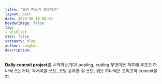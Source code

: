 ```yaml
---
title: "습관 만들기 프로젝트"
layout: post
date: 2020-06-10 00:00
headerImage: false
tag:
- wishlist
star: false
category: blog
author: sangkyu
description: 
---
```

**Daily commit project**를 시작하는거다!
posting, coding 무엇이든 하루에 무조건 하나씩 쓰는거다.
독서록을 쓰던, 코딩 공부한 걸 쓰던, 뭐든 하나씩은 꼬박꼬박 commit을 하
<!--stackedit_data:
eyJoaXN0b3J5IjpbLTEwNzQ5MzczOTNdfQ==
-->